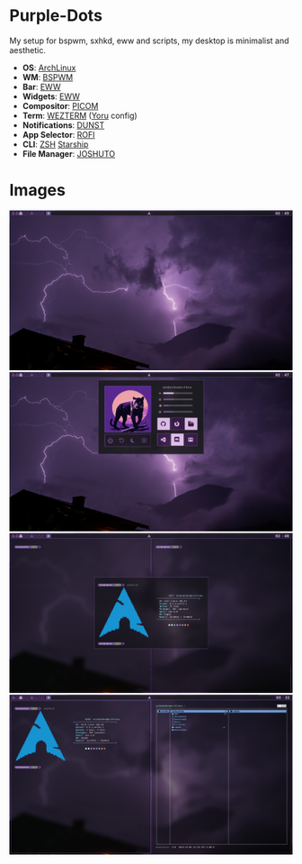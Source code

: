 # Purple-Dots
My setup for bspwm, sxhkd, eww and scripts, my desktop is minimalist and aesthetic.

- **OS**: [ArchLinux](https://archlinux.org/)
- **WM**: [BSPWM](https://github.com/baskerville/bspwm)
- **Bar**: [EWW](https://github.com/elkowar/eww)
- **Widgets**: [EWW](https://github.com/elkowar/eww)
- **Compositor**: [PICOM](https://github.com/yshui/picom)
- **Term**: [WEZTERM](https://github.com/wez/wezterm) ([Yoru](https://github.com/rxyhn/yoru) config)
- **Notifications**: [DUNST](https://dunst-project.org/)
- **App Selector**: [ROFI](https://github.com/davatorium/rofi)
- **CLI**: [ZSH](https://github.com/ohmyzsh/ohmyzsh/wiki/Installing-ZSH) [Starship](https://starship.rs/)
- **File Manager**: [JOSHUTO](https://github.com/kamiyaa/joshuto)

# Images
![](https://github.com/Esteban528/Purple-Dots/blob/main/wall1.png)
![](https://github.com/Esteban528/Purple-Dots/blob/main/wall2.png)
![](https://github.com/Esteban528/Purple-Dots/blob/main/wall3.png)
![](https://github.com/Esteban528/Purple-Dots/blob/main/wall4.png)
